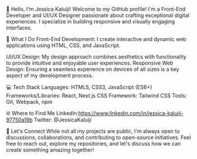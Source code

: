 👋 Hello, I'm Jessica Kaluiji!
Welcome to my GitHub profile! I'm a Front-End Developer and UI/UX Designer passionate about crafting exceptional digital experiences. I specialize in building responsive and visually engaging interfaces.

🚀 What I Do
Front-End Development: I create interactive and dynamic web applications using HTML, CSS, and JavaScript.

UI/UX Design: My design approach combines aesthetics with functionality to provide intuitive and enjoyable user experiences.
Responsive Web Design: Ensuring a seamless experience on devices of all sizes is a key aspect of my development process.

💻 Tech Stack
Languages: HTML5, CSS3, JavaScript (ES6+)
Frameworks/Libraries: React, Next.js
CSS Framework: Tailwind CSS
Tools: Git, Webpack, npm


🌐 Where to Find Me
LinkedIn:https://www.linkedin.com/in/jessica-kaluiji-97750a19b
Twitter: @JessicaKaluiji

🤝 Let's Connect
While not all my projects are public, I'm always open to discussions, collaborations, and contributing to open-source initiatives. Feel free to reach out, explore my repositories, and let's discuss how we can create something amazing together!

<!---
kaluijijessica/kaluijijessica is a ✨ special ✨ repository because its `README.md` (this file) appears on your GitHub profile.
You can click the Preview link to take a look at your changes.
--->
